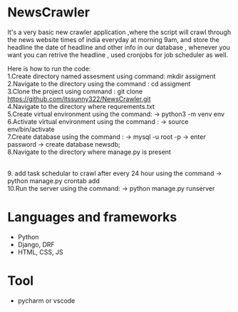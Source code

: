 # NewsCrawler

It's a very basic new crawler application ,where the script will crawl through
the news website times of india everyday at morning 9am, and store the headline
the date of headline and other info in our database , whenever you want you can 
retrive the headline , used cronjobs for job scheduler as well.

Here is how to run the code:
<br>
1.Create directory named assesment using command:   mkdir assigment 
<br>
2.Navigate to the directory using the command : cd assigment
<br>
3.Clone the project using command : git clone https://github.com/itssunny322/NewsCrawler.git
<br>
4.Navigate to the directory where requrements.txt
<br>
5.Create virtual environment using the command:
    ->  python3 -m venv env
<br>
6.Activate virtual environment using the command :
    -> source env/bin/activate
<br>
7.Create database using the command :
    -> mysql -u root -p 
    -> enter password
    -> create database newsdb;
<br>
8.Navigate to the directory where manage.py is present

<br>
9. add task schedular to crawl after every 24 hour using the command 
    -> python manage.py crontab add

<br>
10.Run the server using the command:
    -> python manage.py runserver



# Languages and frameworks
 - Python
 - Django, DRF
 - HTML, CSS, JS

# Tool
 - pycharm or vscode
